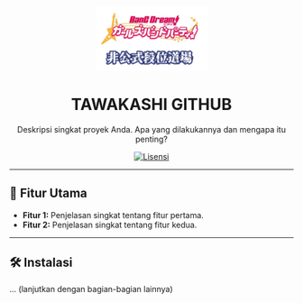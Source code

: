 <div align="center">
  <img src=Assets/Screenshot_2025-08-24-18-01-56-02.jpg alt= Screenshot width="200">
  <h1>TAWAKASHI GITHUB</h1>
  <p>Deskripsi singkat proyek Anda. Apa yang dilakukannya dan mengapa itu penting?</p>

  [![Lisensi](https://img.shields.io/github/license/username/repo-name)](https://github.com/username/repo-name/blob/main/LICENSE)
</div>

---

## 🚀 Fitur Utama

-   **Fitur 1:** Penjelasan singkat tentang fitur pertama.
-   **Fitur 2:** Penjelasan singkat tentang fitur kedua.

---

## 🛠️ Instalasi

... (lanjutkan dengan bagian-bagian lainnya)


